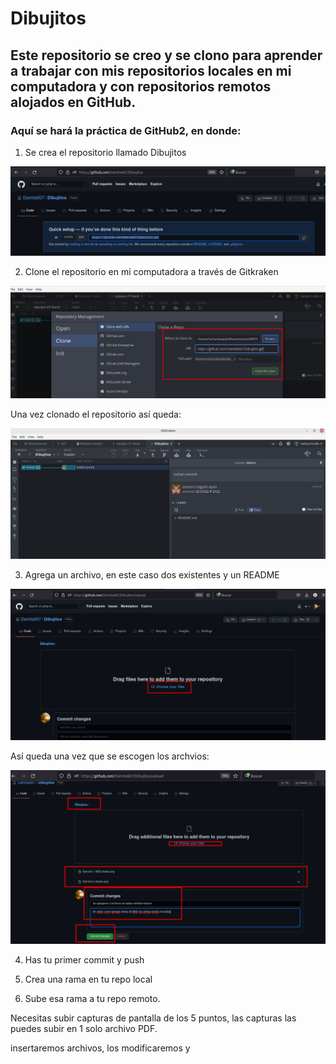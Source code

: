 # Dibujitos

## Este repositorio se creo y se clono para aprender a trabajar con mis repositorios locales en mi computadora y con repositorios remotos alojados en GitHub.

### Aquí se hará la práctica de GitHub2, en donde:

1. Se crea el repositorio llamado Dibujitos

![imagen](IMAGEN/Dibujitos1.png)

2. Clone el repositorio en mi computadora a través de Gitkraken

![imagen](IMAGEN/Dibujitos2.png)

Una vez clonado el repositorio así queda:

![imagen](IMAGEN/Dibujitos3.png)


3. Agrega un archivo, en este caso dos existentes y un README

![imagen](IMAGEN/Dibujitos4.png)

Así queda una vez que se escogen los archvios:

![imagen](IMAGEN/Dibujitos5.png)

4. Has tu primer commit y push 





5. Crea una rama en tu repo local 




7. Sube esa rama a tu repo remoto. 

Necesitas subir capturas de pantalla de los 5 puntos, las capturas las puedes subir en 1 solo archivo PDF.






insertaremos archivos, los modificaremos y 

